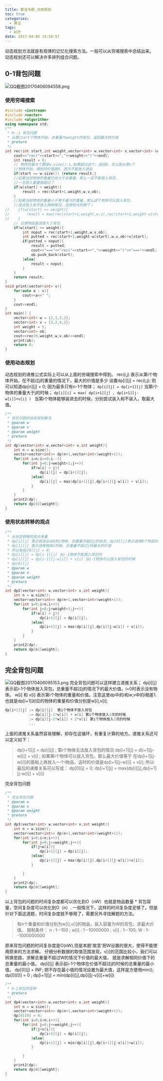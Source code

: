 ```yaml
---
title: 算法专题_动态规划
toc: true
categories:
  - 算法
tags:
  - ACM
date: 2017-04-05 14:58:57
---
```

动态规划方法就是有规律的记忆化搜索方法。一般可以从穷竭搜索中总结出来。
动态规划还可以解决许多排列组合问题。
<!-- more -->
## 0-1背包问题
![QQ截图20170406094558.png](QQ截图20170406094558.png)
### 使用穷竭搜索
```C++
#include <iostream>
#include <vector>
#include <algorithm>
using namespace std;
/**
 * 0--1 背包问题
 * 从第start个物体开始，总重量为weight的背包，返回最大的价值
 * @return
 */
int rec(int start,int weight,vector<int> w,vector<int> v,vector<int> &ob){
    cout<<"rec("<<start<<","<<weight<<")"<<endl;
    int result = 0;
    // 物体的最大个数是w.size()-1,如果超过这个，返回0，含义是从第n个
    //物体开始，得到的价值是0，因为不能放入进去
    if(start == w.size()) {return result;}
    //如果当前物体的重量已经大于总重量，那么一定不能放入背包，
    //一旦放入重量就超过了
    if(w[start] > weight){
        result = rec(start+1,weight,w,v,ob);
    }
    //如果当前物体的重量小于等于最大的重量，那么这个物体可以放入背包，
    //尝试放入和不放入两种情况，选择较大的那个；
//    if(w[start] <= weight){
//        result = max(rec(start+1,weight,w,v),rec(start+1,weight-w[start],w,v)+v[start]);
//    }
    // 记录物品是否放入了背包
    if(w[start] <= weight){
        int noput = rec(start+1,weight,w,v,ob);
        int putted = rec(start+1,weight-w[start],w,v,ob)+v[start];
        if(putted > noput){
            result = putted;
            cout<<"==="<<"rec("<<start<<","<<weight<<")"<<"==="<<endl;
            ob.push_back(start);
        }else{
            result = noput;
        }
    }
    return result;
}
void print(vector<int> v){
    for(auto a : v){
        cout<<a<<" ";
    }
    cout<<endl;
}
int main() {
    vector<int> w = {2,1,3,2};
    vector<int> v = {3,2,4,2};
    int weight = 5;
    vector<int> ob;
    cout<<rec(0,weight,w,v,ob)<<endl;
    print(ob);
    return 0;
}
```
### 使用动态规划
动态规划的递推公式实际上可以从上面的穷竭搜索中得到。
rec(i,j) 表示从第i个物体开始，在不超过j的重量的情况下，最大的价值是多少
设置dp[i][j] = rec(i,j); 则可以知道dp[n][j] = 0; 因为最多只有n-1个物体；
`dp[i][j] = dp[i+1][j]`         当第i个物体的重量大于j的时候；
`dp[i][i] = max( dp[i+1][j] , dp[i+1][j-w[i]]+v[i] ) `           当第i个物体能够装进去的时候，分别尝试装入和不装入，取最大值。
```C++
/**
 * 背包问题的动态规划解法
 * @param w
 * @param v
 * @param weight
 * @return
 */
int dp(vector<int> w,vector<int> v,int weight){
    int n = w.size();
    vector<vector<int>> dp(n+1,vector<int>(weight+1));
    for(int i=n;i>=0;i--){
        for(int j=0;j<weight+1;j++){
            if(w[i] > j){
                dp[i][j] = dp[i+1][j];
            }else{
                dp[i][j] = max(dp[i+1][j],dp[i+1][j-w[i]] + v[i]);
            }
        }
    }
    print2(dp);
    return dp[0][weight];
}
```

### 使用状态转移的观点
```C++
/**
 * 从状态转移的观点来看
 * dp[i][j] 表示挑选出从0到i物体，总重量不超过j的状态。dp[0][j]表示选择0个物品时的重大价值
 * dp[1][j] 表示选择物体1时候，总重量不超过j的最大的价值
 * 所以有dp[0][j] = 0;
 * dp[i][j] = dp[i-1][j] 当i-1物体不能放入背包时
 * dp[i][j] = dp[i-1][j-w[i]] + v[i] 当i-1物体可以放入背包的时候
 * dp[0][j]
 * @param w
 * @param v
 * @param weight
 * @return
 */
int dp2(vector<int> w,vector<int> v,int weight){
    int n = w.size();
    vector<vector<int>> dp(n+1,vector<int>(weight+1));
    for(int i=0;i<n;i++){
        for(int j=0;j<weight+1;j++){
            if(w[i] > j){
                dp[i+1][j] = dp[i][j];
            }else{
                dp[i+1][j] = max(dp[i][j],dp[i][j-w[i]] + v[i]);
            }
        }
    }
    print2(dp);
    return dp[n][weight];
}
```

## 完全背包问题
![QQ截图20170406095153.png](QQ截图20170406095153.png)
完全背包问题可以这样建立递推关系；
dp[i][j] 表示前i-1个物体放入背包，总重量不超过j的情况下的最大价值。i=0时表示没有物体。
w[i] 和 v[i] 表示第i个物体的重量和价值。注意这里dp中的i和w,v中的i相差1.也就是dp[i+1]对应的物体的重量和价值分别是w[i],v[i];
```C
dp[i+1][j] := dp[i][j]  第i个物体不放入背包
           := dp[i][j-1*w[i]] + v[i] 第i个物体放入1次的时候
		   := dp[i][j-2*w[i]] + 2*v[i] 第i个物体放入2次的时候
		   ...

```
上面的递推关系虽然容易理解，却存在这循环，有重复计算的地方。递推关系还可以定义如下：

>dp[i+1][j] = dp[i][j]   ; 第i个物体无法放入背包的情况
>dp[i+1][j] = d[i+1][j-w[i]]  + v[i]   ; 如果第i个物体可以放入背包，那么最大价值等于 在dp[i+1][j-w[i]]的基础上再放入一个i物品，这时的价值是dp[i+1][j-w[i]] + v[i];
>所以最后的递推关系可以写成：
>dp[0][j] = 0;
>dp[i+1][j] = max(dp[i][j],dp[i+1][j-w[i]] + v[i])		   


完全背包问题


```C++
/**
 * 完全背包问题
 * @param w
 * @param v
 * @param weight
 * @return
 */
int dp3(vector<int> w,vector<int> v,int weight){
    int n = w.size();
    vector<vector<int>> dp(n+1,vector<int>(weight+1));
    for(int i=0;i<n;i++){
        for(int j=0;j<=weight;j++){
            if(j<w[i]){
                dp[i+1][j] = dp[i][j];
            }else{
                dp[i+1][j] = max(dp[i][j],dp[i+1][j-w[i]]+v[i]);
            }

        }
    }
    print2(dp);
    return dp[n][weight];
}
```

以上背包的问题的时间复杂度都可以优化到O（nW）也就是物品数量 * 背包容量，空间复杂度可以优化到O（n）.
一般情况下，这样的时间复杂度足够了。但是针对下面这道题，时间复杂度就不够用了，需要另外寻找解题的方法。
> 有n个重量和价值分别为w[i],v[i]的物品，装入容量为W的背包，求最大价值。
> 限制条件：
> n : 1--100 ; w[i] : 1--10000000 ; v[i] : 1--100;  W : 1--1000000000

原来背包问题的时间复杂度是O(nW),但是本题'故意'把W设置的很大，使得不能使用原来的方法求解。
仔细分析数据的取值范围发现，v[i]的范围比较小，我们可以转换思路，求解总重量不超过W的情况下价值的最大值，
就是求解相同价值下的总重量的最小值。
dp[i][j] 表示前i-1个物体在价值不超过j的时候的总重量的最小值。
dp[0][j] = INF; 把不存在最小值的情况设置为最大值，这样是方便用min();
dp[0][0] = 0 ; 
dp[i+1][j] = min(dp[i][j],dp[i][j-v[i]]+w[i])
```C++
/**
 * 0-1背包的变种
 * @return 
 */
int dp4(vector<int> w,vector<int> v,int weight){
    int n = w.size();
    vector<vector<int>> dp(n+1,vector<int>(weight+1));
    dp[0][0] = 0;
    for(int i=0;i<n;i++){
        for(int j=0;j<=weight;j++){
            if(j<v[i]){
                dp[i+1][j] = dp[i][j];
            }else{
                dp[i+1][j] = min(dp[i][j],dp[i+1][j-v[i]]+w[i]);
            }

        }
    }
    print2(dp);
    return dp[n][weight];
}
```